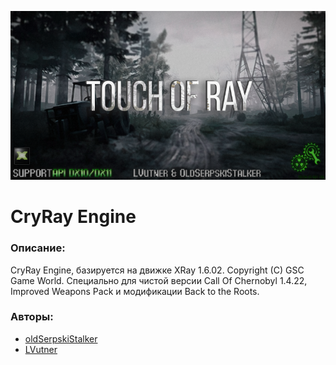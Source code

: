 ![CryRay Engine](bttr_logo.png)

# CryRay Engine
### Описание:
CryRay Engine, базируется на движке XRay 1.6.02. Copyright (C) GSC Game World.
Специально для чистой версии Call Of Chernobyl 1.4.22, Improved Weapons Pack и модификации Back to the Roots.

### Авторы: ###
* [oldSerpskiStalker](https://github.com/oldSerpskiStalker)
* [LVutner](https://github.com/LVutner)